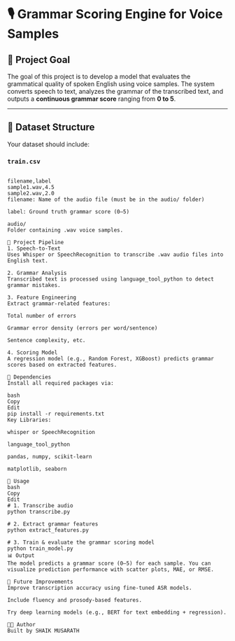 # 🎙️ Grammar Scoring Engine for Voice Samples

## 📌 Project Goal
The goal of this project is to develop a model that evaluates the grammatical quality of spoken English using voice samples. The system converts speech to text, analyzes the grammar of the transcribed text, and outputs a **continuous grammar score** ranging from **0 to 5**.

---

## 📂 Dataset Structure

Your dataset should include:

### `train.csv`
```csv

filename,label
sample1.wav,4.5
sample2.wav,2.0
filename: Name of the audio file (must be in the audio/ folder)

label: Ground truth grammar score (0–5)

audio/
Folder containing .wav voice samples.

🧪 Project Pipeline
1. Speech-to-Text
Uses Whisper or SpeechRecognition to transcribe .wav audio files into English text.

2. Grammar Analysis
Transcribed text is processed using language_tool_python to detect grammar mistakes.

3. Feature Engineering
Extract grammar-related features:

Total number of errors

Grammar error density (errors per word/sentence)

Sentence complexity, etc.

4. Scoring Model
A regression model (e.g., Random Forest, XGBoost) predicts grammar scores based on extracted features.

🧰 Dependencies
Install all required packages via:

bash
Copy
Edit
pip install -r requirements.txt
Key Libraries:

whisper or SpeechRecognition

language_tool_python

pandas, numpy, scikit-learn

matplotlib, seaborn

🚀 Usage
bash
Copy
Edit
# 1. Transcribe audio
python transcribe.py

# 2. Extract grammar features
python extract_features.py

# 3. Train & evaluate the grammar scoring model
python train_model.py
📊 Output
The model predicts a grammar score (0–5) for each sample. You can visualize prediction performance with scatter plots, MAE, or RMSE.

🧠 Future Improvements
Improve transcription accuracy using fine-tuned ASR models.

Include fluency and prosody-based features.

Try deep learning models (e.g., BERT for text embedding + regression).

👨‍💻 Author
Built by SHAIK MUSARATH







